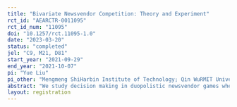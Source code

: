 ```yaml
---
title: "Bivariate Newsvendor Competition: Theory and Experiment"
rct_id: "AEARCTR-0011095"
rct_id_num: "11095"
doi: "10.1257/rct.11095-1.0"
date: "2023-03-20"
status: "completed"
jel: "C9, M21, D81"
start_year: "2021-09-29"
end_year: "2021-10-07"
pi: "Yue Liu"
pi_other: "Mengmeng ShiHarbin Institute of Technology; Qin WuRMIT University; Hang WuHarbin Institute of Technology"
abstract: "We study decision making in duopolistic newsvendor games where two newsvendors compete over inventory and prices. The market has a fixed total demand size but uncertainty in demand allocation. One newsvendor receives high demand and the other low demand, determined either stochastically by chance or strategically by prices. Laboratory experiments are conducted to verify the theoretical predictions. "
layout: registration
---
```


